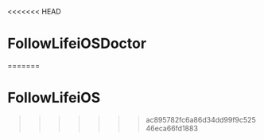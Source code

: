 <<<<<<< HEAD
# FollowLifeiOSDoctor
=======
# FollowLifeiOS
>>>>>>> ac895782fc6a86d34dd99f9c52546eca66fd1883
